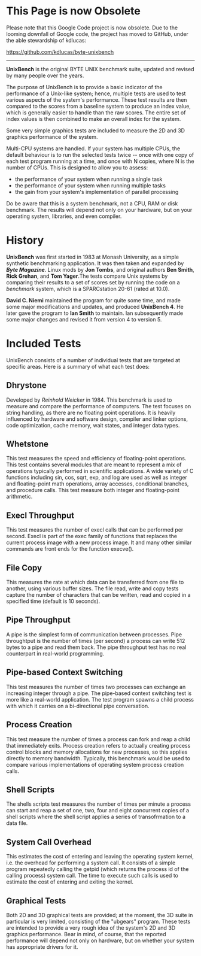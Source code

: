 # This Page is now Obsolete #

Please note that this Google Code project is now obsolete.  Due to the looming downfall of Google code, the project has moved to GitHub, under the able stewardship of kdlucas:

https://github.com/kdlucas/byte-unixbench


---



**UnixBench** is the original BYTE UNIX benchmark suite, updated and revised by many people over the years.

The purpose of UnixBench is to provide a basic indicator of the performance
of a Unix-like system; hence, multiple tests are used to test various
aspects of the system's performance.  These test results are then compared
to the scores from a baseline system to produce an index value, which is
generally easier to handle than the raw scores.  The entire set of index
values is then combined to make an overall index for the system.

Some very simple graphics tests are included to measure the 2D and 3D graphics performance of the system.

Multi-CPU systems are handled.  If your system has multiple CPUs, the
default behaviour is to run the selected
tests twice -- once with one copy of each test program running at a time,
and once with N copies, where N is the number of CPUs.  This is designed to
allow you to assess:

  * the performance of your system when running a single task
  * the performance of your system when running multiple tasks
  * the gain from your system's implementation of parallel processing

Do be aware that this is a system benchmark, not a CPU, RAM or disk benchmark.  The results will depend not only on your hardware, but on your operating system, libraries, and even compiler.

# History #
**UnixBench** was first started in 1983 at Monash University, as a simple synthetic benchmarking application. It was then taken and expanded by **_Byte Magazine_**. Linux mods by **Jon Tombs**, and original authors **Ben Smith**, **Rick Grehan**, and **Tom Yager**.The tests compare Unix systems by comparing their results to a set of scores set by running the code on a _benchmark_ system, which is a SPARCstation 20-61 (rated at 10.0).

**David C. Niemi** maintained the program for quite some time, and made some major modifications and updates, and produced **UnixBench 4**. He later gave the program to **Ian Smith** to maintain. Ian subsequently made some major changes and revised it from version 4 to version 5.

# Included Tests #

UnixBench consists of a number of individual tests that are targeted at specific areas. Here is a summary of what each test does:

## Dhrystone ##

Developed by _Reinhold Weicker_ in 1984. This benchmark is used to measure and compare the performance of computers. The test focuses on string handling, as there  are no floating point operations. It is heavily influenced by hardware and software design, compiler and linker options, code optimization, cache memory, wait states, and integer data types.

## Whetstone ##

This test measures the speed and efficiency of floating-point operations. This test contains several modules that are meant to represent a mix of operations typically performed in scientific applications. A wide variety of C functions including sin, cos, sqrt, exp, and log are used as well as integer and floating-point math operations, array accesses, conditional branches, and procedure calls. This test measure both integer and floating-point arithmetic.

## Execl Throughput ##

This test measures the number of execl calls that can be performed per second. Execl is part of the exec family of functions that replaces the current process image with a new process image. It and many other similar commands are front ends for the function execve().

## File Copy ##

This measures the rate at which data can be transferred from one file to another, using various buffer sizes. The file read, write and copy tests capture the number of characters that can be written, read and copied in a specified time (default is 10 seconds).

## Pipe Throughput ##

A pipe is the simplest form of communication between processes. Pipe throughtput is the number of times (per second) a process can write 512 bytes to a pipe and read them back. The pipe throughput test has no real counterpart in real-world programming.

## Pipe-based Context Switching ##

This test measures the number of times two processes can exchange an increasing integer through a pipe. The pipe-based context switching test is more like a real-world application. The test program spawns a child process with which it carries on a bi-directional pipe conversation.

## Process Creation ##

This test measure the number of times a process can fork and reap a child that immediately exits. Process creation refers to actually creating process control blocks and memory allocations for new processes, so this applies directly to memory bandwidth. Typically, this benchmark would be used to compare various implementations of operating system process creation calls.

## Shell Scripts ##

The shells scripts test measures the number of times per minute a process can start and reap a set of one, two, four and eight concurrent copies of a shell scripts where the shell script applies a series of transofrmation to a data file.

## System Call Overhead ##

This estimates the cost of entering and leaving the operating system kernel, i.e. the overhead for performing a system call. It consists of a simple program repeatedly calling the getpid (which returns the process id of the calling process) system call. The time to execute such calls is used to estimate the cost of entering and exiting the kernel.

## Graphical Tests ##

Both 2D and 3D graphical tests are provided; at the moment, the 3D suite in particular is very limited, consisting of the "ubgears" program.  These tests are intended to provide a very rough idea of the system's 2D and 3D graphics performance.  Bear in mind, of course, that the reported performance will depend not only on hardware, but on whether your system has appropriate drivers for it.